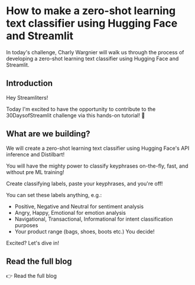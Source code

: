 # How to make a zero-shot learning text classifier using Hugging Face and Streamlit

In today's challenge, Charly Wargnier will walk us through the process of developing a zero-shot learning text classifier using Hugging Face and Streamlit.

## Introduction

Hey Streamliters!

Today I'm excited to have the opportunity to contribute to the 30DaysofStreamlit challenge via this hands-on tutorial! 🎈

## What are we building?

We will create a zero-shot learning text classifier using Hugging Face's API inference and Distilbart!

You will have the mighty power to classify keyphrases on-the-fly, fast, and without pre ML training!

Create classifying labels, paste your keyphrases, and you're off!

You can set these labels anything, e.g.:

 - Positive, Negative and Neutral for sentiment analysis
 - Angry, Happy, Emotional for emotion analysis
 - Navigational, Transactional, Informational for intent classification purposes
 - Your product range (bags, shoes, boots etc.)
You decide!

Excited? Let's dive in!

## Read the full blog

👉 Read the full blog